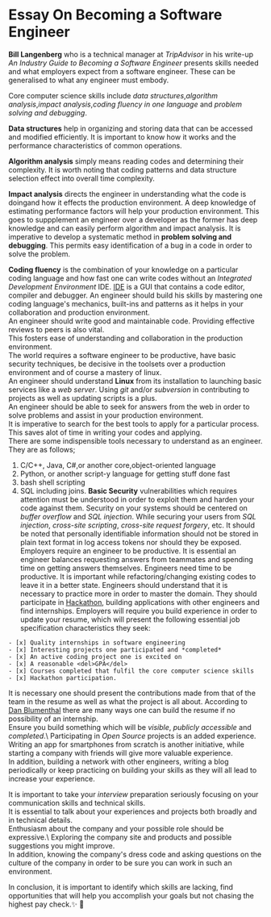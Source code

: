# Essay On Becoming a Software Engineer


   **Bill Langenberg** who is a technical manager at *TripAdvisor* in his write-up *An Industry Guide to Becoming a Software Engineer* presents skills needed and what employers expect from a software engineer. These can be generalised to what any engineer must embody.

Core computer science skills include *data structures*,*algorithm analysis*,*impact analysis*,*coding fluency in one language* and *problem solving and debugging*.

   **Data structures** help in organizing and storing data that can be accessed and modified efficiently. It is important to know how it works and the performance characteristics of common operations.

   **Algorithm analysis** simply means reading codes and determining their complexity. It is worth noting that coding patterns and data structure selection effect into overall time complexity.

   **Impact analysis** directs the engineer in understanding what the code is doingand how it effects the production environment. A deep knowledge of estimating performance factors will help your production environment. This goes to suppplement an engineer over a developer as the former has deep knowledge and can easily perform algorithm and impact analysis. It is imperative to develop a systematic method in **problem solving and debugging**. This permits easy identification of a bug in a code in order to solve the problem.

   **Coding fluency** is the combination of your knowledge on a particular coding language and how fast one can write codes without an *Integrated Development Environment* IDE. [IDE](http://searchsoftwarequality.techtarget.com/definition/integrated-development-environment "Definition of IDE") is a GUI that contains a code editor, compiler and debugger. An engineer should build his skills by mastering one coding language's mechanics, built-ins and patterns as it helps in your collaboration and production environment.\
 An engineer should write good and maintainable code. Providing effective reviews to peers is also vital.\
 This fosters ease of understanding and collaboration in the production environment.\
 The world requires a software engineer to be productive, have basic security techniques, be decisive in the toolsets over a production environment and of course a mastery of linux.\
 An engineer should understand **Linux** from its installation to launching basic services like a *web server*. Using *git* and/or *subversion* in contributing to projects as well as updating scripts is a plus.\
 An engineer should be able to seek for answers from the web in order to solve problems and assist in your production environment.\
 It is imperative to search for the best tools to apply for a particular process. This saves alot of time in writing your codes and applying.\
 There are some indispensible tools necessary to understand as an engineer. They are as follows;
   1. C/C++, Java, C#,or another core,object-oriented language
   2. Python, or another script-y language for getting stuff done fast
   3. bash shell scripting
   4. SQL including joins.                                                                                                                                                                                                                                                                                                                                                                                                                                                                                                                                                                                                                                                                                                                                                                                                              **Basic Security** vulnerabilities which requires attention must be understood in order to exploit them and harden your code against them. Security on your systems should be centered on *buffer overflow* and *SQL injection*. While securing your users from *SQL injection*, *cross-site scripting*, *cross-site request forgery*, etc. It should be noted that personally identifiable information should not be stored in plain text format in log access tokens nor should they be exposed.
   Employers require an engineer to be productive. It is essential an engineer balances requesting answers from teammates and spending time on getting answers themselves. Engineers need time to be productive. It is important while refactoring/changing existing codes to leave it in a better state.
  Engineers should understand that it is necessary to practice more in order to master the domain. They should participate in [Hackathon](http://www.developerweek.com/hackathon/ "An example of a Hackathon"), building applications with other engineers and find internships. Employers will require you build experience in order to update your resume, which will present the following essential job specification characteristics they seek:

    - [x] Quality internships in software engineering
    - [x] Interesting projects one participated and *completed*
    - [x] An active coding project one is excited on
    - [x] A reasonable <del>GPA</del>
    - [x] Courses completed that fulfil the core computer science skills
    - [x] Hackathon participation.

  It is necessary one should present the contributions made from that of the team in the resume as well as what the project is all about. According to [Dan Blumenthal](https://dandreamsofcoding.com/2014/03/03/what-to-do-if-you-dont-get-a-summer-internship/) there are many ways one can build the resume if no possibility of an internship.\
 Ensure you build something which will be *visible*, *publicly accessible* and *completed*.\ 
Participating in *Open Source* projects is an added experience.\
 Writing an app for smartphones from scratch is another initiative, while starting a company with friends will give more valuable experience.\
 In addition, building a network with other engineers, writing a blog periodically or keep practicing on building your skills as they will all lead to increase your experience.

  It is important to take your *interview* preparation seriously focusing on your communication skills and technical skills.\
 It is essential to talk about your experiences and projects both broadly and in technical details.\
 Enthusiasm about the company and your possible role should be expressive.\ 
Exploring the company site and products and possible suggestions you might improve.\
 In addition, knowing the company's dress code and asking questions on the culture of the company in order to be sure you can work in such an environment.

  In conclusion, it is important to identify which skills are lacking, find opportunities that will help you accomplish your goals but not chasing the highest pay check.:sparkles: :rocket:
